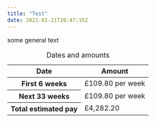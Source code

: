```yaml
---
title: "Test"
date: 2021-01-21T20:47:15Z
---
```


some general text

<!--more-->

<table class="govuk-table">
  <caption class="govuk-table__caption">Dates and amounts</caption>
  <thead class="govuk-table__head">
    <tr class="govuk-table__row">
      <th scope="col" class="govuk-table__header">Date</th>
      <th scope="col" class="govuk-table__header">Amount</th>
    </tr>
  </thead>
  <tbody class="govuk-table__body">
    <tr class="govuk-table__row">
      <th scope="row" class="govuk-table__header">First 6 weeks</th>
      <td class="govuk-table__cell">£109.80 per week</td>
    </tr>
    <tr class="govuk-table__row">
      <th scope="row" class="govuk-table__header">Next 33 weeks</th>
      <td class="govuk-table__cell">£109.80 per week</td>
    </tr>
    <tr class="govuk-table__row">
      <th scope="row" class="govuk-table__header">Total estimated pay</th>
      <td class="govuk-table__cell">£4,282.20</td>
    </tr>
  </tbody>
</table>
